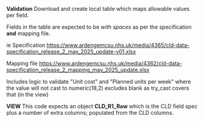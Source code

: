 
**Validation**
Download and create local table which maps allowable values per field.

Fields in the table are expected to be *with spaces* as per the specification **and** mapping file.

ie
Specification
https://www.ardengemcsu.nhs.uk/media/4365/cld-data-specification_release_2_may_2025_update-v01.xlsx

Mapping file
https://www.ardengemcsu.nhs.uk/media/4362/cld-data-specification_release_2_mapping_may_2025_update.xlsx


Includes logic to validate "Unit cost" and "Planned units per week" where the value will not cast to numeric(18,2)
excludes blank as try_cast covers that (in the view)


**VIEW**
This code expects an object **CLD_R1_Raw** which is the CLD field spec plus a number of extra columns; populated from the CLD columns.





